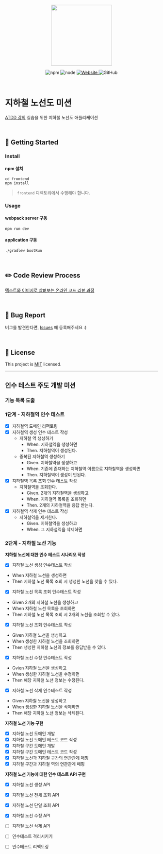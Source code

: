 <p align="center">
    <img width="200px;" src="https://raw.githubusercontent.com/woowacourse/atdd-subway-admin-frontend/master/images/main_logo.png"/>
</p>
<p align="center">
  <img alt="npm" src="https://img.shields.io/badge/npm-6.14.15-blue">
  <img alt="node" src="https://img.shields.io/badge/node-14.18.2-blue">
  <a href="https://edu.nextstep.camp/c/R89PYi5H" alt="nextstep atdd">
    <img alt="Website" src="https://img.shields.io/website?url=https%3A%2F%2Fedu.nextstep.camp%2Fc%2FR89PYi5H">
  </a>
  <img alt="GitHub" src="https://img.shields.io/github/license/next-step/atdd-subway-admin">
</p>

<br>

# 지하철 노선도 미션
[ATDD 강의](https://edu.nextstep.camp/c/R89PYi5H) 실습을 위한 지하철 노선도 애플리케이션

<br>

## 🚀 Getting Started

### Install
#### npm 설치
```
cd frontend
npm install
```
> `frontend` 디렉토리에서 수행해야 합니다.

### Usage
#### webpack server 구동
```
npm run dev
```
#### application 구동
```
./gradlew bootRun
```
<br>

## ✏️ Code Review Process
[텍스트와 이미지로 살펴보는 온라인 코드 리뷰 과정](https://github.com/next-step/nextstep-docs/tree/master/codereview)

<br>

## 🐞 Bug Report

버그를 발견한다면, [Issues](https://github.com/next-step/atdd-subway-admin/issues) 에 등록해주세요 :)

<br>

## 📝 License

This project is [MIT](https://github.com/next-step/atdd-subway-admin/blob/master/LICENSE.md) licensed.


---

## 인수 테스트 주도 개발 미션
### 기능 목록 도출

### 1단계 - 지하철역 인수 테스트
- [X] 지하철역 도메인 리팩토링
- [X] 지하철역 생성 인수 테스트 작성
  - 지하철 역 생성하기
    - When. 지하철역을 생성하면
    - Then. 지하철역이 생성된다.
  - 중복된 지하철역 생성하기
    - Given. 지하철역을 생성하고
    - When. 기존에 존재하는 지하철역 이름으로 지하철역을 생성하면
    - Then. 지하철역이 생성이 안된다.
- [X] 지하철역 목록 조회 인수 테스트 작성
  - 지하철역을 조회한다.
    - Given. 2개의 지하철역을 생성하고
    - When. 지하철역 목록을 조회하면
    - Then. 2개의 지하철역을 응답 받는다.
- [X] 지하철역 삭제 인수 테스트 작성
    - 지하철역을 제거한다.
        - Given. 지하철역을 생성하고
        - When. 그 지하철역을 삭제하면


### 2단계 - 지하철 노선 기능
**지하철 노선에 대한 인수 테스트 시나리오 작성**

- [X]  지하철 노선 생성 인수테스트 작성
  - When 지하철 노선을 생성하면
  - Then 지하철 노선 목록 조회 시 생성한 노선을 찾을 수 있다.
- [X]  지하철 노선 목록 조회 인수테스트 작성
  - Given 2개의 지하철 노선을 생성하고
  - When 지하철 노선 목록을 조회하면
  - Then 지하철 노선 목록 조회 시 2개의 노선을 조회할 수 있다.
- [X]  지하철 노선 조회 인수테스트 작성
  - Given 지하철 노선을 생성하고
  - When 생성한 지하철 노선을 조회하면
  - Then 생성한 지하철 노선의 정보를 응답받을 수 있다.
- [X]  지하철 노선 수정 인수테스트 작성
  - Gvien 지하철 노선을 생성하고
  - When 생성한 지하철 노선을 수정하면
  - Then 해당 지하철 노선 정보는 수정된다.
- [X]  지하철 노선 삭제 인수테스트 작성
  - Given 지하철 노선을 생성하고
  - When 생성한 지하철 노선을 삭제하면
  - Then 해당 지하철 노선 정보는 삭제된다.


**자하철 노선 기능 구현**

- [X]  지하철 노선 도메인 개발
- [X]  지하철 노선 도메인 테스트 코드 작성
- [X]  지하철 구간 도메인 개발
- [X]  지하철 구간 도메인 테스트 코드 작성
- [X]  지하철 노선과 지하철 구간의 연관관계 매핑
- [X]  지하철 구간과 지하철 역의 연관관계 매핑

**지하철 노선 기능에 대한 인수 테스트 API 구현**

- [X]  지하철 노선 생성 API
- [X]  지하철 노선 전체 조회 API
- [X]  지하철 노선 단일 조회 API
- [X]  지하철 노선 수정 API
- [ ]  지하철 노선 삭제 API
 
- [ ]  인수테스트 격리시키기
- [ ]  인수테스트 리팩토링
